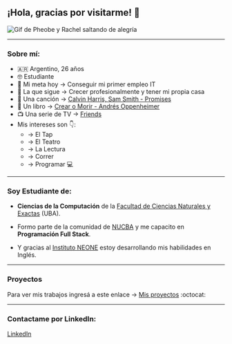 ## ¡Hola, gracias por visitarme! 🙌

![Gif de Pheobe y Rachel saltando de alegría](https://external-content.duckduckgo.com/iu/?u=https%3A%2F%2Fwww.welovebuzz.com%2Fwp-content%2Fuploads%2F2020%2F02%2Fgiphy-4.gif&f=1&nofb=1)

***

### Sobre mí:

* 🇦🇷 Argentino, 26 años
* 🤓 Estudiante 
* 🎯 Mi meta hoy → Conseguir mi primer empleo IT 
* 🎯 La que sigue → Crecer profesionalmente y tener mi propia casa 
* 🎵 Una canción → [Calvin Harris, Sam Smith - Promises](https://www.youtube.com/watch?v=kkLk2XWMBf8) 
* 📖 Un libro → [Crear o Morir - Andrés Oppenheimer](https://www.academia.edu/30862737/Crear_o_Morir_Oppenheimer) 
* 📺 Una serie de TV → [Friends](https://www.imdb.com/title/tt0108778/) 
* Mis intereses son 👇:
  * → El Tap
  * → El Teatro
  * → La Lectura
  * → Correr
  * → Programar 💻

***

### Soy Estudiante de:

* **Ciencias de la Computación** de la [Facultad de Ciencias Naturales y Exactas](https://exactas.uba.ar/) (UBA).

* Formo parte de la comunidad de [NUCBA](https://nucba.com.ar/) y me capacito en **Programación Full Stack**.

* Y gracias al [Instituto NEONE](https://institutoneone.org/) estoy desarrollando mis habilidades en Inglés.
***
### Proyectos

Para ver mis trabajos ingresá a este enlace →  [Mis proyectos](/https://github.com/lautaronahuelc?tab=repositories) :octocat:

***

### Contactame por LinkedIn:

[LinkedIn](https://www.linkedin.com/in/lautaronahuel/)
